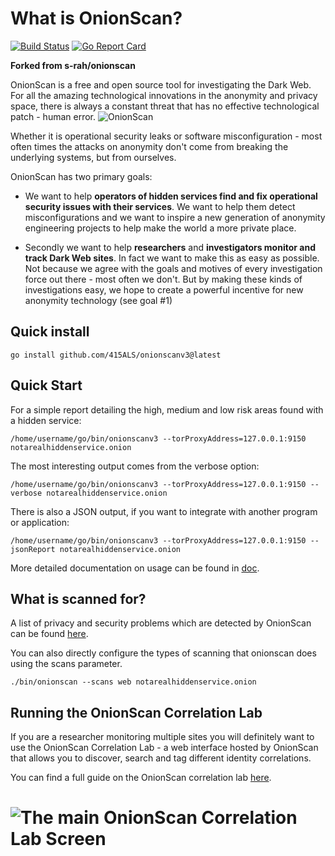 # What is OnionScan?


[![Build Status](https://travis-ci.org/s-rah/onionscan.svg?branch=onionscan-0.2)](https://travis-ci.org/s-rah/onionscan) [![Go Report Card](https://goreportcard.com/badge/github.com/s-rah/onionscan)](https://goreportcard.com/report/github.com/s-rah/onionscan)

**Forked from s-rah/onionscan**

OnionScan is a free and open source tool for investigating the Dark Web. For all
the amazing technological innovations in the anonymity and privacy space, there 
is always a constant threat that has no effective technological patch - human
error. <img src="templates/images/logo.png" title="OnionScan"/>

Whether it is operational security leaks or software misconfiguration - most
often times the attacks on anonymity don't come from breaking the underlying
systems, but from ourselves.

OnionScan has two primary goals:

* We want to help **operators of hidden services find and fix operational security 
 issues with their services**. We want to help them detect misconfigurations and we
 want to inspire a new generation of anonymity engineering projects to help make
 the world a more private place.
  
* Secondly we want to help **researchers** and **investigators monitor and track  Dark Web sites**.
 In fact we want to make this as easy as possible. Not because we agree with the 
 goals and motives of every investigation force out there - most often we don't.
 But by making these kinds of investigations easy, we hope to create a powerful
 incentive for new anonymity technology (see goal #1)

## Quick install

`go install github.com/415ALS/onionscanv3@latest`

## Quick Start

For a simple report detailing the high, medium and low risk areas found with a
hidden service:

`/home/username/go/bin/onionscanv3 --torProxyAddress=127.0.0.1:9150 notarealhiddenservice.onion`

The most interesting output comes from the verbose option:

`/home/username/go/bin/onionscanv3 --torProxyAddress=127.0.0.1:9150 --verbose notarealhiddenservice.onion`

There is also a JSON output, if you want to integrate with another program or 
application:

`/home/username/go/bin/onionscanv3 --torProxyAddress=127.0.0.1:9150 --jsonReport notarealhiddenservice.onion`

More detailed documentation on usage can be found in [doc](doc/README.md).

## What is scanned for?

A list of privacy and security problems which are detected by OnionScan can be
found [here](doc/what-is-scanned-for.md).

You can also directly configure the types of scanning that onionscan does using
the scans parameter.

`./bin/onionscan --scans web notarealhiddenservice.onion`

## Running the OnionScan Correlation Lab

If you are a researcher monitoring multiple sites you will definitely want to use
the OnionScan Correlation Lab - a web interface hosted by OnionScan that allows
you to discover, search and tag different identity correlations.

You can find a full guide on the OnionScan correlation lab [here](doc/correlation-lab.md).

# <img src="./doc/images/correlation-lab-main.png" title="The main OnionScan Correlation Lab Screen"/>


